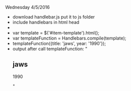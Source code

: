 Wednesday 4/5/2016
- download handlebar.js put it to js folder
- include handlebars in html head    <script src="handlebars.js"></script>
- <script id="item-template" type="text/x-handlebars-template">
    <div>
      <h2>{{title}}</h1>
      <p>{{year}}</p>
    </div>
  </script>
- var template = $('#item-template').html();
- var templateFunction = Handlebars.compile(template);
- templateFunction({title: 'jaws', year: '1990'});
- output after call templateFunction: "
    <div>
      <h2>jaws</h1>
      <p>1990</p>
    </div>
  "


